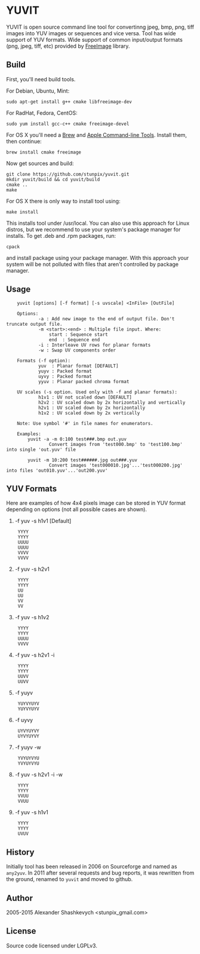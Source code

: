 YUVIT
=====

YUVIT is open source command line tool for convertinng jpeg, bmp, png, tiff images into YUV images or sequences and vice versa. Tool has wide support of YUV formats. Wide support of common input/output formats (png, jpeg, tiff, etc) provided by [FreeImage][1] library. 

[1]: http://freeimage.sf.net

Build
-----

First, you'll need build tools.

For Debian, Ubuntu, Mint:

    sudo apt-get install g++ cmake libfreeimage-dev

For RadHat, Fedora, CentOS:

    sudo yum install gcc-c++ cmake freeimage-devel

For OS X you'll need a [Brew][1] and [Apple Command-line Tools][2]. Install them, then continue:

[1]: http://brew.sh/
[2]: https://developer.apple.com/downloads/

    brew install cmake freeimage

Now get sources and build:

    git clone https://github.com/stunpix/yuvit.git
    mkdir yuvit/build && cd yuvit/build
    cmake ..
    make

For OS X there is only way to install tool using:

    make install

This installs tool under /usr/local. You can also use this approach for Linux distros, but we recommend to use your system's package manager for installs. To get .deb and .rpm packages, run:

    cpack

and install package using your package manager. With this approach your system will be not polluted with files that aren't controlled by package manager.

Usage
-----

        yuvit [options] [-f format] [-s uvscale] <InFile> [OutFile]

        Options:
                -a : Add new image to the end of output file. Don't truncate output file.
                -m <start>:<end> : Multiple file input. Where:
                    start : Sequence start
                    end  : Sequence end
                -i : Interleave UV rows for planar formats
                -w : Swap UV components order

        Formats (-f option):
                yuv  : Planar format [DEFAULT]
                yuyv : Packed format
                uyvy : Packed format
                yyuv : Planar packed chroma format

        UV scales (-s option. Used only with -f and planar formats):
                h1v1 : UV not scaled down [DEFAULT]
                h2v2 : UV scaled down by 2x horizontally and vertically
                h2v1 : UV scaled down by 2x horizontally
                h1v2 : UV scaled down by 2x vertically

        Note: Use symbol '#' in file names for enumerators.

        Examples:
            yuvit -a -m 0:100 test###.bmp out.yuv
                    Convert images from 'test000.bmp' to 'test100.bmp' into single 'out.yuv' file

            yuvit -m 10:200 test######.jpg out###.yuv
                    Convert images 'test000010.jpg'...'test000200.jpg' into files 'out010.yuv'...'out200.yuv'

YUV Formats
-----------

Here are examples of how 4x4 pixels image can be stored in YUV format depending on options (not all possible cases are shown).
 
1) -f yuv -s h1v1 [Default]

        YYYY
        YYYY
        UUUU
        UUUU
        VVVV
        VVVV

2) -f yuv -s h2v1

        YYYY
        YYYY
        UU
        UU
        VV
        VV

3) -f yuv -s h1v2

        YYYY
        YYYY
        UUUU
        VVVV

4) -f yuv -s h2v1 -i

        YYYY
        YYYY
        UUVV
        UUVV

5) -f yuyv

        YUYVYUYV
        YUYVYUYV

6) -f uyvy

        UYVYUYVY
        UYVYUYVY

7) -f yuyv -w

        YVYUYVYU
        YVYUYVYU

8) -f yuv -s h2v1 -i -w

        YYYY
        YYYY
        VVUU
        VVUU

9) -f yuv -s h1v1

        YYYY
        YYYY
        UVUV

History
-------

Initially tool has been released in 2006 on Sourceforge and named as `any2yuv`. In 2011 after several requests and bug reports, it was rewritten from the ground, renamed to `yuvit` and moved to github.


Author
------

2005-2015 Alexander Shashkevych <stunpix_gmail.com>

License
-------

Source code licensed under LGPLv3.
